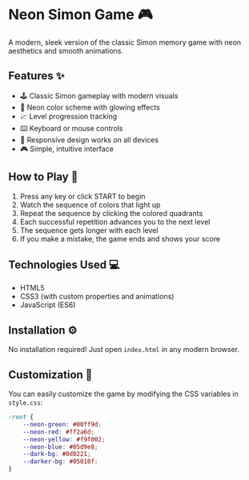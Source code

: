# Neon Simon Game 🎮

A modern, sleek version of the classic Simon memory game with neon aesthetics and smooth animations.


## Features ✨

- 🕹️ Classic Simon gameplay with modern visuals
- 🌈 Neon color scheme with glowing effects
- 📈 Level progression tracking
- ⌨️ Keyboard or mouse controls
- 📱 Responsive design works on all devices
- 🎮 Simple, intuitive interface

## How to Play 🎲

1. Press any key or click START to begin
2. Watch the sequence of colors that light up
3. Repeat the sequence by clicking the colored quadrants
4. Each successful repetition advances you to the next level
5. The sequence gets longer with each level
6. If you make a mistake, the game ends and shows your score

## Technologies Used 💻

- HTML5
- CSS3 (with custom properties and animations)
- JavaScript (ES6)

## Installation ⚙️

No installation required! Just open `index.html` in any modern browser.

## Customization 🎨

You can easily customize the game by modifying the CSS variables in `style.css`:

```css
:root {
    --neon-green: #00ff9d;
    --neon-red: #ff2a6d;
    --neon-yellow: #f9f002;
    --neon-blue: #05d9e8;
    --dark-bg: #0d0221;
    --darker-bg: #05010f;
}
